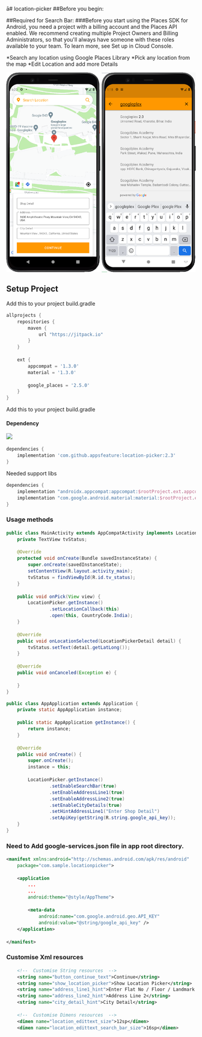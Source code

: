 ā# location-picker
##Before you begin:

##Required for Search Bar:
###Before you start using the Places SDK for Android, you need a project with a billing account and the Places API enabled. We recommend creating multiple Project Owners and Billing Administrators, so that you'll always have someone with these roles available to your team. To learn more, see Set up in Cloud Console.

*Search any location using Google Places Library
*Pick any location from the map
*Edit Location and add more Details

<p align="left">
  <img src="https://raw.githubusercontent.com/appsfeature/location-picker/master/screenshots/sample1.png" alt="Preview 1" width="250" />
  <img src="https://raw.githubusercontent.com/appsfeature/location-picker/master/screenshots/sample2.png" alt="Preview 2" width="250" />
</p>

  
## Setup Project

Add this to your project build.gradle
``` gradle
allprojects {
    repositories {
        maven {
            url "https://jitpack.io"
        }
    }

    ext {
        appcompat = '1.3.0'
        material = '1.3.0'

        google_places = '2.5.0'
    }
}
```

Add this to your project build.gradle

#### Dependency
[![](https://jitpack.io/v/appsfeature/location-picker.svg)](https://jitpack.io/#appsfeature/location-picker)
```gradle
dependencies {
    implementation 'com.github.appsfeature:location-picker:2.3'
}
```
Needed support libs
```gradle
dependencies {
    implementation "androidx.appcompat:appcompat:$rootProject.ext.appcompat"
    implementation "com.google.android.material:material:$rootProject.ext.material"
}
```


### Usage methods
```java
public class MainActivity extends AppCompatActivity implements LocationPickerCallback {
    private TextView tvStatus;

    @Override
    protected void onCreate(Bundle savedInstanceState) {
        super.onCreate(savedInstanceState);
        setContentView(R.layout.activity_main);
        tvStatus = findViewById(R.id.tv_status);
    }

    public void onPick(View view) {
        LocationPicker.getInstance()
                .setLocationCallback(this)
                .open(this, CountryCode.India);
    }

    @Override
    public void onLocationSelected(LocationPickerDetail detail) {
        tvStatus.setText(detail.getLatLong());
    }

    @Override
    public void onCanceled(Exception e) {

    }
}
```

```java
public class AppApplication extends Application {
    private static AppApplication instance;

    public static AppApplication getInstance() {
        return instance;
    }

    @Override
    public void onCreate() {
        super.onCreate();
        instance = this;

        LocationPicker.getInstance()
                .setEnableSearchBar(true)
                .setEnableAddressLine1(true)
                .setEnableAddressLine2(true)
                .setEnableCityDetails(true)
                .setHintAddressLine1("Enter Shop Detail")
                .setApiKey(getString(R.string.google_api_key));
    }
}
```
### Need to Add google-services.json file in app root directory.
```xml
<manifest xmlns:android="http://schemas.android.com/apk/res/android"
    package="com.sample.locationpicker">

    <application
        ...
        ...
        android:theme="@style/AppTheme">

        <meta-data
            android:name="com.google.android.geo.API_KEY"
            android:value="@string/google_api_key" />
    </application>

</manifest>
```
### Customise Xml resources
```xml
    <!--  Customise String resources  -->
    <string name="button_continue_text">Continue</string>
    <string name="show_location_picker">Show Location Picker</string>
    <string name="address_line1_hint">Enter Flat No / Floor / Landmark </string>
    <string name="address_line2_hint">Address Line 2</string>
    <string name="city_detail_hint">City Detail</string>

    <!--  Customise Dimens resources  -->
    <dimen name="location_edittext_size">12sp</dimen>
    <dimen name="location_edittext_search_bar_size">16sp</dimen>
```